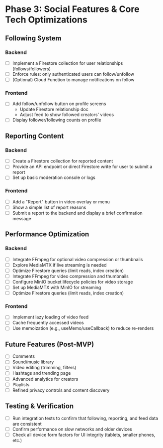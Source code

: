 # Phase 3: Social Features & Core Tech Optimizations

## Following System

### Backend
- [ ] Implement a Firestore collection for user relationships (follows/followers)
- [ ] Enforce rules: only authenticated users can follow/unfollow
- [ ] (Optional) Cloud Function to manage notifications on follow

### Frontend
- [ ] Add follow/unfollow button on profile screens
  - Update Firestore relationship doc
  - Adjust feed to show followed creators' videos
- [ ] Display follower/following counts on profile

## Reporting Content

### Backend
- [ ] Create a Firestore collection for reported content
- [ ] Provide an API endpoint or direct Firestore write for user to submit a report
- [ ] Set up basic moderation console or logs

### Frontend
- [ ] Add a "Report" button in video overlay or menu
- [ ] Show a simple list of report reasons
- [ ] Submit a report to the backend and display a brief confirmation message

## Performance Optimization

### Backend
- [ ] Integrate FFmpeg for optional video compression or thumbnails
- [ ] Explore MediaMTX if live streaming is needed
- [ ] Optimize Firestore queries (limit reads, index creation)
- [ ] Integrate FFmpeg for video compression and thumbnails
- [ ] Configure MinIO bucket lifecycle policies for video storage
- [ ] Set up MediaMTX with MinIO for streaming
- [ ] Optimize Firestore queries (limit reads, index creation)

### Frontend
- [ ] Implement lazy loading of video feed
- [ ] Cache frequently accessed videos
- [ ] Use memoization (e.g., useMemo/useCallback) to reduce re-renders

## Future Features (Post-MVP)
- [ ] Comments
- [ ] Sound/music library
- [ ] Video editing (trimming, filters)
- [ ] Hashtags and trending page
- [ ] Advanced analytics for creators
- [ ] Playlists
- [ ] Refined privacy controls and content discovery

## Testing & Verification
- [ ] Run integration tests to confirm that following, reporting, and feed data are consistent
- [ ] Confirm performance on slow networks and older devices
- [ ] Check all device form factors for UI integrity (tablets, smaller phones, etc.) 